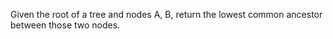 Given the root of a tree and nodes A, B, return the lowest common ancestor between those two nodes.
